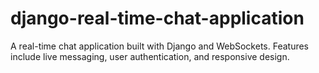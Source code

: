 # django-real-time-chat-application
A real-time chat application built with Django and WebSockets. Features include live messaging, user authentication, and responsive design.
